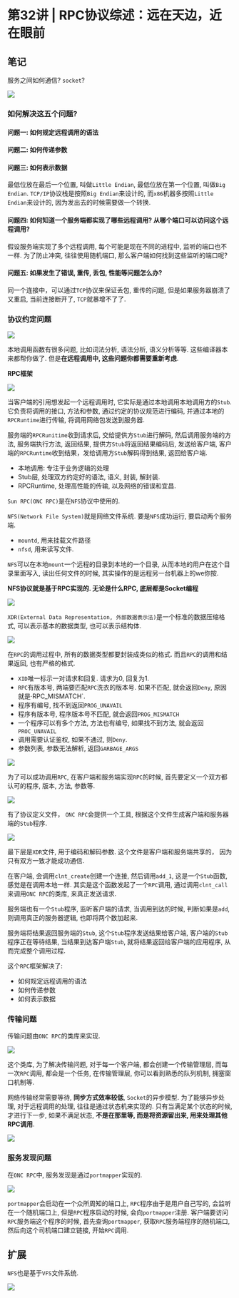 # 第32讲 | RPC协议综述：远在天边，近在眼前

## 笔记

服务之间如何通信? `socket`?

![](./img/32_01.jpg)

### 如何解决这五个问题?

#### 问题一: 如何规定远程调用的语法

#### 问题二: 如何传递参数

#### 问题三: 如何表示数据

最低位放在最后一个位置, 叫做`Little Endian`, 最低位放在第一个位置, 叫做`Big Endian`. `TCP/IP`协议栈是按照`Big Endian`来设计的, 而`x86`机器多按照`Little Endian`来设计的, 因为发出去的时候需要做一个转换.

#### 问题四: 如何知道一个服务端都实现了哪些远程调用? 从哪个端口可以访问这个远程调用?

假设服务端实现了多个远程调用, 每个可能是现在不同的进程中, 监听的端口也不一样. 为了防止冲突, 往往使用随机端口, 那么客户端如何找到这些监听的端口呢?

#### 问题五: 如果发生了错误, 重传, 丢包, 性能等问题怎么办?

同一个连接中，可以通过`TCP`协议来保证丢包, 重传的问题, 但是如果服务器崩溃了又重启, 当前连接断开了, `TCP`就暴增不了了. 

### 协议约定问题

![](./img/32_02.jpg)

本地调用函数有很多问题, 比如词法分析, 语法分析, 语义分析等等. 这些编译器本来都帮你做了. 但是**在远程调用中, 这些问题你都需要重新考虑**.

**RPC框架**

![](./img/32_03.jpg)

当客户端的引用想发起一个远程调用时, 它实际是通过本地调用本地调用方的`Stub`. 它负责将调用的接口, 方法和参数, 通过约定的协议规范进行编码, 并通过本地的`RPCRuntime`进行传输, 将调用网络包发送到服务器.

服务端的`RPCRunitime`收到请求后, 交给提供方`Stub`进行解码, 然后调用服务端的方法, 服务端执行方法, 返回结果, 提供方`Stub`将返回结果编码后, 发送给客户端, 客户端的`RPCRuntime`收到结果，发给调用方`Stub`解码得到结果, 返回给客户端.

* 本地调用: 专注于业务逻辑的处理
* Stub层, 处理双方约定好的语法, 语义, 封装, 解封装.
* RPCRuntime, 处理高性能的传输, 以及网络的错误和宜昌.

`Sun RPC(ONC RPC)`是在`NFS`协议中使用的.

`NFS(Network File System)`就是网络文件系统. 要是`NFS`成功运行, 要启动两个服务端.

* `mountd`, 用来挂载文件路径
* `nfsd`, 用来读写文件.

`NFS`可以在本地`mount`一个远程的目录到本地的一个目录, 从而本地的用户在这个目录里面写入, 读出任何文件的时候, 其实操作的是远程另一台机器上的we你按.

**NFS协议就是基于RPC实现的. 无论是什么RPC, 底层都是Socket编程**

![](./img/32_04.jpg)

`XDR(External Data Representation, 外部数据表示法)`是一个标准的数据压缩格式, 可以表示基本的数据类型, 也可以表示结构体.

![](./img/32_05.jpg)

在`RPC`的调用过程中, 所有的数据类型都要封装成类似的格式. 而且`RPC`的调用和结果返回, 也有严格的格式.

* `XID`唯一标示一对请求和回复. 请求为0, 回复为1.
* `RPC`有版本号, 两端要匹配`RPC`洗衣的版本号. 如果不匹配, 就会返回`Deny`, 原因就是·RPC_MISMATCH`.
* 程序有编号, 找不到返回`PROG_UNAVAIL`
* 程序有版本号, 程序版本号不匹配, 就会返回`PROG_MISMATCH`
* 一个程序可以有多个方法, 方法也有编号, 如果找不到方法, 就会返回`PROC_UNAVAIL`
* 调用需要认证鉴权, 如果不通过, 则`Deny`.
* 参数列表, 参数无法解析, 返回`GARBAGE_ARGS`

![](./img/32_06.jpg)

为了可以成功调用`RPC`, 在客户端和服务端实现`RPC`的时候, 首先要定义一个双方都认可的程序, 版本, 方法, 参数等.

![](./img/32_07.jpg)

有了协议定义文件， `ONC RPC`会提供一个工具, 根据这个文件生成客户端和服务器端的`Stub`程序.

![](./img/32_08.jpg)

最下层是`XDR`文件, 用于编码和解码参数. 这个文件是客户端和服务端共享的， 因为只有双方一致才能成功通信.

在客户端, 会调用`clnt_create`创建一个连接, 然后调用`add_1`, 这是一个`Stub`函数, 感觉是在调用本地一样. 其实是这个函数发起了一个`RPC`调用, 通过调用`clnt_call`来调用`ONC RPC`的类库, 来真正发送请求. 

服务端也有一个`Stub`程序, 监听客户端的请求, 当调用到达的时候, 判断如果是`add`, 则调用真正的服务器逻辑, 也即将两个数加起来.

服务端将结果返回服务端的`Stub`, 这个`Stub`程序发送结果给客户端, 客户端的`Stub`程序正在等待结果, 当结果到达客户端`Stub`, 就将结果返回给客户端的应用程序, 从而完成整个调用过程.

这个`RPC`框架解决了:

* 如何规定远程调用的语法
* 如何传递参数
* 如何表示数据

### 传输问题

传输问题由`ONC RPC`的类库来实现.

![](./img/32_09.jpg)

这个类库, 为了解决传输问题, 对于每一个客户端, 都会创建一个传输管理层, 而每一次`RPC`调用, 都会是一个任务, 在传输管理层, 你可以看到熟悉的队列机制, 拥塞窗口机制等.

网络传输经常需要等待, **同步方式效率较低**, `Socket`的异步模型. 为了能够异步处理, 对于远程调用的处理, 往往是通过状态机来实现的. 只有当满足某个状态的时候, 才进行下一步, 如果不满足状态, **不是在那里等, 而是将资源留出来, 用来处理其他RPC调用**.

![](./img/32_10.jpg)

### 服务发现问题

在`ONC RPC`中, 服务发现是通过`portmapper`实现的.

![](./img/32_11.jpg)

`portmapper`会启动在一个众所周知的端口上, `RPC`程序由于是用户自己写的, 会监听在一个随机端口上, 但是`RPC`程序启动的时候, 会向`portmapper`注册. 客户端要访问`RPC`服务端这个程序的时候, 首先查询`portmapper`, 获取`RPC`服务端程序的随机端口, 然后向这个司机端口建立链接, 开始`RPC`调用.

## 扩展

`NFS`也是基于`VFS`文件系统.

![](./img/32_12.png)